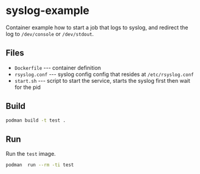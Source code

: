 # syslog-example

Container example how to start a job that logs to syslog, and redirect the log to `/dev/console` or `/dev/stdout`.

## Files

* `Dockerfile` --- container definition
* `rsyslog.conf` --- syslog config config that resides at `/etc/rsyslog.conf`
* `start.sh` --- script to start the service, starts the syslog first then wait for the pid

## Build

```bash
podman build -t test .
```

## Run

Run the `test` image.

```bash
podman  run --rm -ti test
```


